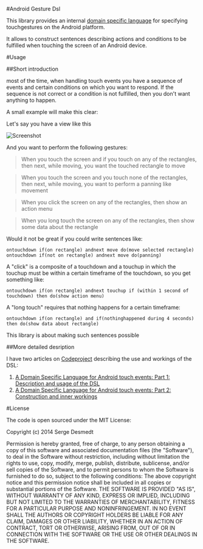 #Android Gesture Dsl

This library provides an internal [domain specific language](http://en.wikipedia.org/wiki/Domain-specific_language) for specifying touchgestures on the Android platform.

It allows to construct sentences describing actions and conditions to be fulfilled when touching the screen of an Android device.


#Usage

##Short introduction

most of the time, when handling touch events you have a sequence of events and certain conditions on which you want to respond. If the sequence is not correct or a condition is not fulfilled, then you don't want anything to happen.

A small example will make this clear: 

Let's say you have a view like this

![Screenshot](https://github.com/sergedesmedt/AndroidGestureDSL/blob/master/androidGestureDSLSample/screen.png)

And you want to perform the following gestures:

>When you touch the screen and if you touch on any of the rectangles, then next, while moving, you want the touched rectangle to move

>When you touch the screen and you touch none of the rectangles, then next, while moving, you want to perform a panning like movement

>When you click the screen on any of the rectangles, then show an action menu

>When you long touch the screen on any of the rectangles, then show some data about the rectangle

Would it not be great if you could write sentences like:

    ontouchdown if(on rectangle) andnext move do(move selected rectangle)
    ontouchdown if(not on rectangle) andnext move do(panning)

A "click" is a composite of a touchdown and a touchup in which the touchup must be within a certain timeframe of the touchdown, so you get something like:

    ontouchdown if(on rectangle) andnext touchup if (within 1 second of touchdown) then do(show action menu)

A "long touch" requires that nothing happens for a certain timeframe:

    ontouchdown if(on rectangle) and if(nothinghappened during 4 seconds) then do(show data about rectangle)

This library is about making such sentences possible

##More detailed desription

I have two articles on [Codeproject](http://www.codeproject.com/) describing the use and workings of the DSL:

1. [A Domain Specific Language for Android touch events: Part 1: Description and usage of the DSL](http://www.codeproject.com/Articles/527608/A-Domain-Specific-Language-for-Android-touch-event)
2. [A Domain Specific Language for Android touch events: Part 2: Construction and inner workings](http://www.codeproject.com/Articles/559376/A-Domain-Specific-Language-for-Android-touch-event)


#License

The code is open sourced under the MIT License:

Copyright (c) 2014 Serge Desmedt

Permission is hereby granted, free of charge, to any person obtaining a copy of this software and associated documentation files (the "Software"), to deal in the Software without restriction, including without limitation the rights to use, copy, modify, merge, publish, distribute, sublicense, and/or sell copies of the Software, and to permit persons to whom the Software is furnished to do so, subject to the following conditions:
The above copyright notice and this permission notice shall be included in all copies or substantial portions of the Software.
THE SOFTWARE IS PROVIDED "AS IS", WITHOUT WARRANTY OF ANY KIND, EXPRESS OR IMPLIED, INCLUDING BUT NOT LIMITED TO THE WARRANTIES OF MERCHANTABILITY, FITNESS FOR A PARTICULAR PURPOSE AND NONINFRINGEMENT. IN NO EVENT SHALL THE AUTHORS OR COPYRIGHT HOLDERS BE LIABLE FOR ANY CLAIM, DAMAGES OR OTHER LIABILITY, WHETHER IN AN ACTION OF CONTRACT, TORT OR OTHERWISE, ARISING FROM, OUT OF OR IN CONNECTION WITH THE SOFTWARE OR THE USE OR OTHER DEALINGS IN THE SOFTWARE.